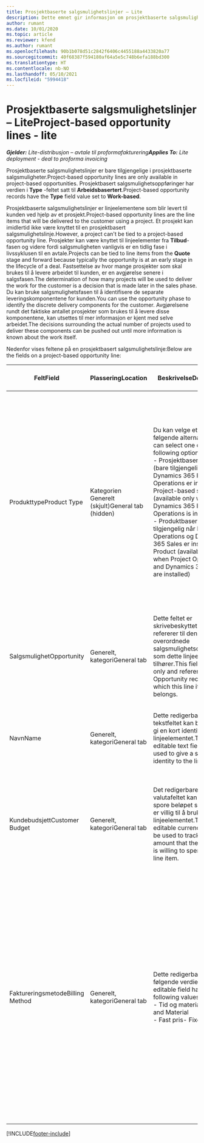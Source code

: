 ```yaml
---
title: Prosjektbaserte salgsmulighetslinjer – Lite
description: Dette emnet gir informasjon om prosjektbaserte salgsmulighetslinjer. (Pro)
author: rumant
ms.date: 10/01/2020
ms.topic: article
ms.reviewer: kfend
ms.author: rumant
ms.openlocfilehash: 90b1b078d51c2842f6406c4455188a4433820a77
ms.sourcegitcommit: 40f68387f594180af64a5e5c748b6efa188bd300
ms.translationtype: HT
ms.contentlocale: nb-NO
ms.lasthandoff: 05/10/2021
ms.locfileid: "5994418"
---
```

# <a name="project-based-opportunity-lines---lite"></a><span data-ttu-id="a2ed9-104">Prosjektbaserte salgsmulighetslinjer – Lite</span><span class="sxs-lookup"><span data-stu-id="a2ed9-104">Project-based opportunity lines - lite</span></span>

<span data-ttu-id="a2ed9-105">_**Gjelder:** Lite-distribusjon – avtale til proformafakturering_</span><span class="sxs-lookup"><span data-stu-id="a2ed9-105">_**Applies To:** Lite deployment - deal to proforma invoicing_</span></span>

<span data-ttu-id="a2ed9-106">Prosjektbaserte salgsmulighetslinjer er bare tilgjengelige i prosjektbaserte salgsmuligheter.</span><span class="sxs-lookup"><span data-stu-id="a2ed9-106">Project-based opportunity lines are only available in project-based opportunities.</span></span> <span data-ttu-id="a2ed9-107">Prosjektbasert salgsmulighetsoppføringer har verdien i **Type** -feltet satt til **Arbeidsbasertert**.</span><span class="sxs-lookup"><span data-stu-id="a2ed9-107">Project-based opportunity records have the **Type** field value set to **Work-based**.</span></span>

<span data-ttu-id="a2ed9-108">Prosjektbaserte salgsmulighetslinjer er linjeelementene som blir levert til kunden ved hjelp av et prosjekt.</span><span class="sxs-lookup"><span data-stu-id="a2ed9-108">Project-based opportunity lines are the line items that will be delivered to the customer using a project.</span></span> <span data-ttu-id="a2ed9-109">Et prosjekt kan imidlertid ikke være knyttet til en prosjektbasert salgsmulighetslinje.</span><span class="sxs-lookup"><span data-stu-id="a2ed9-109">However, a project can't be tied to a project-based opportunity line.</span></span> <span data-ttu-id="a2ed9-110">Prosjekter kan være knyttet til linjeelementer fra **Tilbud**-fasen og videre fordi salgsmuligheten vanligvis er en tidlig fase i livssyklusen til en avtale.</span><span class="sxs-lookup"><span data-stu-id="a2ed9-110">Projects can be tied to line items from the **Quote** stage and forward because typically the opportunity is at an early stage in the lifecycle of a deal.</span></span> <span data-ttu-id="a2ed9-111">Fastsettelse av hvor mange prosjekter som skal brukes til å levere arbeidet til kunden, er en avgjørelse senere i salgsfasen.</span><span class="sxs-lookup"><span data-stu-id="a2ed9-111">The determination of how many projects will be used to deliver the work for the customer is a decision that is made later in the sales phase.</span></span> <span data-ttu-id="a2ed9-112">Du kan bruke salgsmulighetsfasen til å identifisere de separate leveringskomponentene for kunden.</span><span class="sxs-lookup"><span data-stu-id="a2ed9-112">You can use the opportunity phase to identify the discrete delivery components for the customer.</span></span> <span data-ttu-id="a2ed9-113">Avgjørelsene rundt det faktiske antallet prosjekter som brukes til å levere disse komponentene, kan utsettes til mer informasjon er kjent med selve arbeidet.</span><span class="sxs-lookup"><span data-stu-id="a2ed9-113">The decisions surrounding the actual number of projects used to deliver these components can be pushed out until more information is known about the work itself.</span></span>

<span data-ttu-id="a2ed9-114">Nedenfor vises feltene på en prosjektbasert salgsmulighetslinje:</span><span class="sxs-lookup"><span data-stu-id="a2ed9-114">Below are the fields on a project-based opportunity line:</span></span>

| <span data-ttu-id="a2ed9-115">**Felt**</span><span class="sxs-lookup"><span data-stu-id="a2ed9-115">**Field**</span></span> | <span data-ttu-id="a2ed9-116">**Plassering**</span><span class="sxs-lookup"><span data-stu-id="a2ed9-116">**Location**</span></span> | <span data-ttu-id="a2ed9-117">**Beskrivelse**</span><span class="sxs-lookup"><span data-stu-id="a2ed9-117">**Description**</span></span> | <span data-ttu-id="a2ed9-118">**Nedstrøms påvirkning**</span><span class="sxs-lookup"><span data-stu-id="a2ed9-118">**Downstream impact**</span></span> |
| --- | --- | --- | --- |
| <span data-ttu-id="a2ed9-119">Produkttype</span><span class="sxs-lookup"><span data-stu-id="a2ed9-119">Product Type</span></span> | <span data-ttu-id="a2ed9-120">Kategorien Generelt (skjult)</span><span class="sxs-lookup"><span data-stu-id="a2ed9-120">General tab (hidden)</span></span> | <span data-ttu-id="a2ed9-121">Du kan velge ett av følgende alternativer:</span><span class="sxs-lookup"><span data-stu-id="a2ed9-121">You can select one of the following options:</span></span></br><span data-ttu-id="a2ed9-122">- Prosjektbasert tjeneste (bare tilgjengelig når Dynamics 365 Project Operations er installert)</span><span class="sxs-lookup"><span data-stu-id="a2ed9-122">- Project-based service (available only when Dynamics 365 Project Operations is installed)</span></span></br><span data-ttu-id="a2ed9-123">- Produktbasert (bare tilgjengelig når Project Operations og Dynamics 365 Sales er installert)</span><span class="sxs-lookup"><span data-stu-id="a2ed9-123">- Product (available only when Project Operations and Dynamics 365 Sales are installed)</span></span> | <span data-ttu-id="a2ed9-124">Verdien i dette feltet er satt til **Prosjektbasert tjeneste** når du oppretter en prosjektbasert salgsmulighetslinje fra rutenettet med prosjektbaserte linjer for salgsmuligheten.</span><span class="sxs-lookup"><span data-stu-id="a2ed9-124">The value of this field is set to **Project-based service** when you create a project-based opportunity line from the project-based lines grid on the Opportunity.</span></span> <br> <span data-ttu-id="a2ed9-125">Hvis du endrer eller overstyrer denne verdien, blir ikke prosjektfunksjonaliteten aktivert for de prosjektbaserte linjeelementene.</span><span class="sxs-lookup"><span data-stu-id="a2ed9-125">If you change or override this value, the project functionality won't be enabled on your project-based line items.</span></span> |
| <span data-ttu-id="a2ed9-126">Salgsmulighet</span><span class="sxs-lookup"><span data-stu-id="a2ed9-126">Opportunity</span></span> | <span data-ttu-id="a2ed9-127">Generelt, kategori</span><span class="sxs-lookup"><span data-stu-id="a2ed9-127">General tab</span></span> | <span data-ttu-id="a2ed9-128">Dette feltet er skrivebeskyttet og refererer til den overordnede salgsmulighetsoppføringen som dette linjeelementet tilhører.</span><span class="sxs-lookup"><span data-stu-id="a2ed9-128">This field is read-only and references parent Opportunity record to which this line item belongs.</span></span> | <span data-ttu-id="a2ed9-129">Dette feltet har ingen nedstrøms påvirkning.</span><span class="sxs-lookup"><span data-stu-id="a2ed9-129">There is no downstream impact from this field.</span></span> |
| <span data-ttu-id="a2ed9-130">Navn</span><span class="sxs-lookup"><span data-stu-id="a2ed9-130">Name</span></span> | <span data-ttu-id="a2ed9-131">Generelt, kategori</span><span class="sxs-lookup"><span data-stu-id="a2ed9-131">General tab</span></span> | <span data-ttu-id="a2ed9-132">Dette redigerbare tekstfeltet kan brukes til å gi en kort identitet til linjeelementet.</span><span class="sxs-lookup"><span data-stu-id="a2ed9-132">This editable text field can be used to give a short identity to the line item.</span></span> | <span data-ttu-id="a2ed9-133">Denne verdien overføres til tilbudslinjen når du oppretter et tilbud fra denne salgsmuligheten.</span><span class="sxs-lookup"><span data-stu-id="a2ed9-133">This value is carried over to the quote line when you create a quote from this opportunity.</span></span> |
| <span data-ttu-id="a2ed9-134">Kundebudsjett</span><span class="sxs-lookup"><span data-stu-id="a2ed9-134">Customer Budget</span></span> | <span data-ttu-id="a2ed9-135">Generelt, kategori</span><span class="sxs-lookup"><span data-stu-id="a2ed9-135">General tab</span></span> | <span data-ttu-id="a2ed9-136">Det redigerbare valutafeltet kan brukes til å spore beløpet som kunden er villig til å bruke for dette linjeelementet.</span><span class="sxs-lookup"><span data-stu-id="a2ed9-136">This editable currency field can be used to track the amount that the customer is willing to spend for this line item.</span></span> | <span data-ttu-id="a2ed9-137">Denne verdien overføres til det tilsvarende feltet på tilbudslinjen når du oppretter et tilbud fra denne salgsmuligheten.</span><span class="sxs-lookup"><span data-stu-id="a2ed9-137">This value is carried over to the corresponding field on the quote line when you create a quote from this opportunity.</span></span> |
| <span data-ttu-id="a2ed9-138">Faktureringsmetode</span><span class="sxs-lookup"><span data-stu-id="a2ed9-138">Billing Method</span></span> | <span data-ttu-id="a2ed9-139">Generelt, kategori</span><span class="sxs-lookup"><span data-stu-id="a2ed9-139">General tab</span></span> | <span data-ttu-id="a2ed9-140">Dette redigerbare feltet har følgende verdier:</span><span class="sxs-lookup"><span data-stu-id="a2ed9-140">This editable field has the following values:</span></span></br><span data-ttu-id="a2ed9-141">- Tid og materiale</span><span class="sxs-lookup"><span data-stu-id="a2ed9-141">- Time and Material</span></span></br><span data-ttu-id="a2ed9-142">- Fast pris</span><span class="sxs-lookup"><span data-stu-id="a2ed9-142">- Fixed Price</span></span> | <span data-ttu-id="a2ed9-143">Denne verdien overføres til det tilsvarende feltet på tilbudslinjen når du oppretter et tilbud fra denne salgsmuligheten.</span><span class="sxs-lookup"><span data-stu-id="a2ed9-143">This value is carried over to the corresponding field on the quote line when you create a quote from this opportunity.</span></span> <span data-ttu-id="a2ed9-144">Når tilbudslinjen er opprettet, er feltet låst og kan ikke endres.</span><span class="sxs-lookup"><span data-stu-id="a2ed9-144">After the quote line is created, the field is locked and can't be changed.</span></span> <span data-ttu-id="a2ed9-145">Tilordne denne feltverdien så nøyaktig som mulig.</span><span class="sxs-lookup"><span data-stu-id="a2ed9-145">Assign this field value as accurately as possible.</span></span> <span data-ttu-id="a2ed9-146">Hvis du må endre verdien i dette feltet på tilbudslinjen, sletter du tilbudslinjen og oppretter den på nytt.</span><span class="sxs-lookup"><span data-stu-id="a2ed9-146">If you need to change the value of this field on the quote line, delete and re-create the quote line.</span></span> |


[!INCLUDE[footer-include](../../includes/footer-banner.md)]